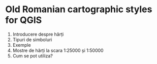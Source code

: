# Old Romanian cartographic styles for QGIS

1. Introducere despre hărți
2. Tipuri de simboluri
3. Exemple
4. Mostre de hărți la scara 1:25000 și 1:50000
5. Cum se pot utiliza?


